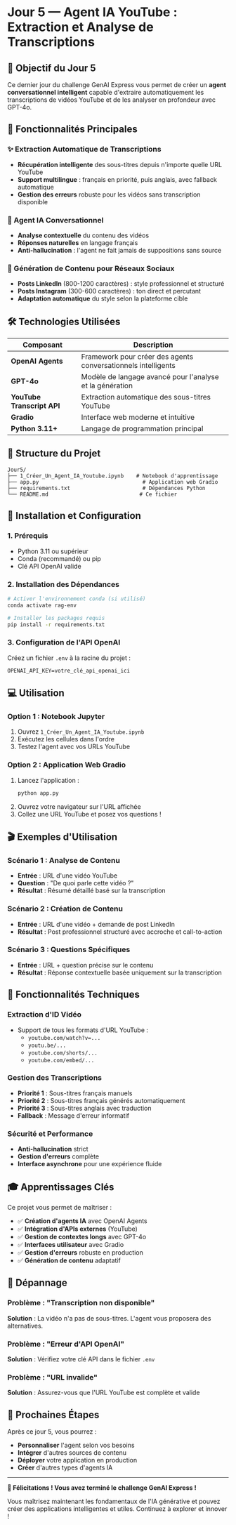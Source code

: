 # Jour 5 — Agent IA YouTube : Extraction et Analyse de Transcriptions

## 🎯 Objectif du Jour 5

Ce dernier jour du challenge GenAI Express vous permet de créer un **agent conversationnel intelligent** capable d'extraire automatiquement les transcriptions de vidéos YouTube et de les analyser en profondeur avec GPT-4o.

## 🚀 Fonctionnalités Principales

### ✨ Extraction Automatique de Transcriptions
- **Récupération intelligente** des sous-titres depuis n'importe quelle URL YouTube
- **Support multilingue** : français en priorité, puis anglais, avec fallback automatique
- **Gestion des erreurs** robuste pour les vidéos sans transcription disponible

### 🤖 Agent IA Conversationnel
- **Analyse contextuelle** du contenu des vidéos
- **Réponses naturelles** en langage français
- **Anti-hallucination** : l'agent ne fait jamais de suppositions sans source

### 📱 Génération de Contenu pour Réseaux Sociaux
- **Posts LinkedIn** (800-1200 caractères) : style professionnel et structuré
- **Posts Instagram** (300-600 caractères) : ton direct et percutant
- **Adaptation automatique** du style selon la plateforme cible

## 🛠️ Technologies Utilisées

| Composant | Description |
|-----------|-------------|
| **OpenAI Agents** | Framework pour créer des agents conversationnels intelligents |
| **GPT-4o** | Modèle de langage avancé pour l'analyse et la génération |
| **YouTube Transcript API** | Extraction automatique des sous-titres YouTube |
| **Gradio** | Interface web moderne et intuitive |
| **Python 3.11+** | Langage de programmation principal |

## 📁 Structure du Projet

```
Jour5/
├── 1_Créer_Un_Agent_IA_Youtube.ipynb    # Notebook d'apprentissage
├── app.py                                 # Application web Gradio
├── requirements.txt                       # Dépendances Python
└── README.md                             # Ce fichier
```

## 🚀 Installation et Configuration

### 1. Prérequis
- Python 3.11 ou supérieur
- Conda (recommandé) ou pip
- Clé API OpenAI valide

### 2. Installation des Dépendances

```bash
# Activer l'environnement conda (si utilisé)
conda activate rag-env

# Installer les packages requis
pip install -r requirements.txt
```

### 3. Configuration de l'API OpenAI

Créez un fichier `.env` à la racine du projet :

```env
OPENAI_API_KEY=votre_clé_api_openai_ici
```

## 💻 Utilisation

### Option 1 : Notebook Jupyter
1. Ouvrez `1_Créer_Un_Agent_IA_Youtube.ipynb`
2. Exécutez les cellules dans l'ordre
3. Testez l'agent avec vos URLs YouTube

### Option 2 : Application Web Gradio
1. Lancez l'application :
   ```bash
   python app.py
   ```
2. Ouvrez votre navigateur sur l'URL affichée
3. Collez une URL YouTube et posez vos questions !

## 🎬 Exemples d'Utilisation

### Scénario 1 : Analyse de Contenu
- **Entrée** : URL d'une vidéo YouTube
- **Question** : "De quoi parle cette vidéo ?"
- **Résultat** : Résumé détaillé basé sur la transcription

### Scénario 2 : Création de Contenu
- **Entrée** : URL d'une vidéo + demande de post LinkedIn
- **Résultat** : Post professionnel structuré avec accroche et call-to-action

### Scénario 3 : Questions Spécifiques
- **Entrée** : URL + question précise sur le contenu
- **Résultat** : Réponse contextuelle basée uniquement sur la transcription

## 🔧 Fonctionnalités Techniques

### Extraction d'ID Vidéo
- Support de tous les formats d'URL YouTube :
  - `youtube.com/watch?v=...`
  - `youtu.be/...`
  - `youtube.com/shorts/...`
  - `youtube.com/embed/...`

### Gestion des Transcriptions
- **Priorité 1** : Sous-titres français manuels
- **Priorité 2** : Sous-titres français générés automatiquement
- **Priorité 3** : Sous-titres anglais avec traduction
- **Fallback** : Message d'erreur informatif

### Sécurité et Performance
- **Anti-hallucination** strict
- **Gestion d'erreurs** complète
- **Interface asynchrone** pour une expérience fluide

## 🎓 Apprentissages Clés

Ce projet vous permet de maîtriser :
- ✅ **Création d'agents IA** avec OpenAI Agents
- ✅ **Intégration d'APIs externes** (YouTube)
- ✅ **Gestion de contextes longs** avec GPT-4o
- ✅ **Interfaces utilisateur** avec Gradio
- ✅ **Gestion d'erreurs** robuste en production
- ✅ **Génération de contenu** adaptatif

## 🚨 Dépannage

### Problème : "Transcription non disponible"
**Solution** : La vidéo n'a pas de sous-titres. L'agent vous proposera des alternatives.

### Problème : "Erreur d'API OpenAI"
**Solution** : Vérifiez votre clé API dans le fichier `.env`

### Problème : "URL invalide"
**Solution** : Assurez-vous que l'URL YouTube est complète et valide

## 🌟 Prochaines Étapes

Après ce jour 5, vous pourrez :
- **Personnaliser** l'agent selon vos besoins
- **Intégrer** d'autres sources de contenu
- **Déployer** votre application en production
- **Créer** d'autres types d'agents IA

---

**🎉 Félicitations ! Vous avez terminé le challenge GenAI Express !**

Vous maîtrisez maintenant les fondamentaux de l'IA générative et pouvez créer des applications intelligentes et utiles. Continuez à explorer et innover !


